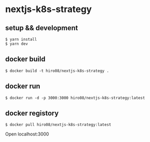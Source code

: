 # nextjs-k8s-strategy

## setup && development

```
$ yarn install
$ yarn dev
```

## docker build

```
$ docker build -t hiro08/nextjs-k8s-strategy .
```

## docker run 

```
$ docker run -d -p 3000:3000 hiro08/nextjs-k8s-strategy:latest
```

## docker registory

```
$ docker pull hiro08/nextjs-k8s-strategy:latest
```

Open localhost:3000
